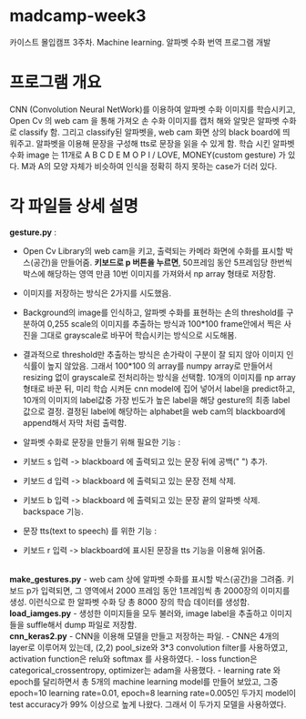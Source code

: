 # madcamp-week3
카이스트 몰입캠프 3주차. Machine learning. 알파벳 수화 번역 프로그램 개발</br>

# 프로그램 개요
CNN (Convolution Neural NetWork)를 이용하여 알파벳 수화 이미지를 학습시키고, Open Cv 의 web cam 을 통해 가져오 손 수화 이미지를 캡처 해와 알맞은 알파벳 수화로 classify 함. 그리고 classify된 알파벳을, web cam 화면 상의 black board에 띄워주고. 알파벳을 이용해 문장을 구성해 tts로 문장을 읽을 수 있게 함.
학습 시킨 알파벳 수화 image 는 11개로 A B C D E M O P I  / LOVE, MONEY(custom gesture) 가 있다.
M과 A의 모양 자체가 비슷하여 인식을 정확히 하지 못하는 case가 더러 있다. 


# 각 파일들 상세 설명

<b>gesture.py</b> : 
- Open Cv Library의 web cam을 키고, 출력되는 카메라 화면에 수화를 표시할 박스(공간)을 만들어줌. <b>키보드로 p 버튼을 누르면</b>, 50프레임 동안 5프레임당 한번씩 박스에 해당하는 영역 만큼 10번 이미지를 가져와서 np array 형태로 저장함.
- 이미지를 저장하는 방식은 2가지를 시도했음. 
- Background의 image를 인식하고, 알파벳 수화를 표현하는 손의 threshold를 구분하여 0,255 scale의 이미지를 추출하는 방식과 100*100 frame안에서 찍은 사진을 그대로 grayscale로 바꾸어 학습시키는 방식으로 시도해봄.
- 결과적으로 threshold만 추출하는 방식은 손가락이 구분이 잘 되지 않아 이미지 인식률이 높지 않았음. 그래서 100*100 의 array를 numpy array로 만들어서 resizing 없이 grayscale로 전처리하는 방식을 선택함.
10개의 이미지를 np array형태로 바꾼 뒤, 미리 학습 시켜둔 cnn model에 집어 넣어서 label을 predict하고, 10개의 이미지의 label값중 가장 빈도가 높은 label을 해당 gesture의 최종 label 값으로 결정. 
결정된 label에 해당하는 alphabet을 web cam의 blackboard에 append해서 자막 처럼 출력함.

- 알파벳 수화로 문장을 만들기 위해 필요한 기능 : 
 - 키보드 s 입력 -> blackboard 에 출력되고 있는 문장 뒤에 공백(" ") 추가.
 - 키보드 d 입력 -> blackboard 에 출력되고 있는 문장 전체 삭제.
 - 키보드 b 입력 -> blackboard 에 출력되고 있는 문장 끝의 알파벳 삭제. backspace 기능.

- 문장 tts(text to speech) 를 위한 기능 :
 - 키보드 r 입력 -> blackboard에 표시된 문장을 tts 기능을 이용해 읽어줌.


</br>
<b>make_gestures.py</b> 
 - web cam 상에 알파벳 수화를 표시할 박스(공간)을 그려줌. 키보드 p가 입력되면, 그 영역에서 2000 프레임 동안 1프레임씩 총 2000장의 이미지를 생성.
 이런식으로 한 알파벳 수화 당 총 8000 장의 학습 데이터를 생성함.

</br>
<b>load_iamges.py</b> 
- 생성한 이미지들을 모두 불러와, image label을 추출하고 이미지들을 suffle해서 dump 파일로 저장함.

</br>
<b>cnn_keras2.py</b> 
- CNN을 이용해 모델을 만들고 저장하는 파일.
- CNN은 4개의 layer로 이루어져 있는데, (2,2) pool_size와 3*3 convolution filter를 사용하였고, activation function은 relu와 softmax 를 
사용하였다. 
- loss function은 categorical_crossentropy, optimizer는 adam을 
사용했다.
- learning rate 와 epoch를 달리하면서 총 5개의 machine learning model를 만들어 보았고, 그중 epoch=10 learning rate=0.01, epoch=8 learning rate=0.005인 두가지 model이 test accuracy가 99% 이상으로 높게 나왔다. 그래서 이 두가지 모델을 사용하였다.
